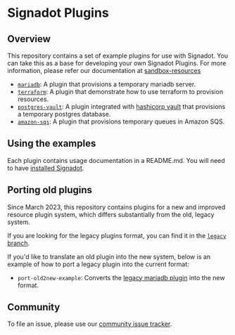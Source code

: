 # Signadot Plugins

## Overview

This repository contains a set of example plugins for use with Signadot.
You can take this as a base for developing your own Signadot Plugins.
For more information, please refer our documentation at [sandbox-resources](https://docs.signadot.com/docs/sandbox-resources)

- [`mariadb`](./mariadb/): A plugin that provisions a temporary mariadb server.
- [`terraform`](./terraform/): A plugin that demonstrate how to use terraform to provision resources.
- [`postgres-vault`](./postgres-vault/): A plugin integrated with [hashicorp vault](https://www.vaultproject.io/) that provisions a temporary postgres database.
- [`amazon-sqs`](./amazon-sqs/): A plugin that provisions temporary queues in Amazon SQS.


## Using the examples

Each plugin contains usage documentation in a README.md.  You will need to have 
[installed Signadot](https://docs.signadot.com/docs/installation).


## Porting old plugins

Since March 2023, this repository contains plugins for a new and improved resource plugin system, which differs substantially from the old, legacy system.

If you are looking for the legacy plugins format, you can find it in the [`legacy` branch](https://github.com/signadot/plugins/tree/legacy).

If you'd like to translate an old plugin into the new system, below is an
example of how to port a legacy plugin into the current format:

- `port-old2new-example`: Converts the [legacy mariadb plugin](https://github.com/signadot/plugins/tree/legacy/signadot-plugins-exp/mariadb) into the new format.

## Community

To file an issue, please use our [community issue tracker](https://github.com/signadot/community/issues).

